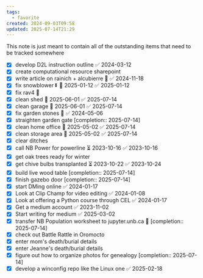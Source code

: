 ```yaml
---
tags:
  - favorite
created: 2024-09-03T09:58
updated: 2025-07-14T21:29
---
```



This note is just meant to contain all of the outstanding items that need to be tracked somewhere

- [x] develop D2L instruction outline ✅ 2024-03-12
- [x] create computational resource sharepoint
- [x] write article on rainich + alcubierre 🔼 ✅ 2024-11-18
- [x] fix snowblower ⏬ 📅 2025-01-12 ✅ 2025-01-12
- [x] fix rav4 🔺
- [x] clean shed 📅 2025-06-01 ✅ 2025-07-14
- [x] clean garage 📅 2025-06-01 ✅ 2025-07-14
- [x] fix garden stones 🔺 ✅ 2024-05-06
- [x] straighten garden gate [completion:: 2025-07-14]
- [x] clean home office 📅 2025-05-02 ✅ 2025-07-14
- [x] clean storage area 📅 2025-05-02 ✅ 2025-07-14
- [x] clear ditches
- [x] call NB Power for powerline ⏳ 2023-10-16 ✅ 2023-10-16
- [x] get oak trees ready for winter
- [x] get chive bulbs transplanted ⏳ 2023-10-22 ✅ 2023-10-24
- [x] build live wood table [completion:: 2025-07-14]
- [x] finish gazebo door [completion:: 2025-07-14]
- [x] start DMing online ✅ 2024-01-17
- [x] Look at Clip Champ for video editing ✅ 2024-01-08
- [x] Look at offering a Python course through CEL ✅ 2024-01-17
- [x] Get a medium account ✅ 2023-11-02
- [x] Start writing for medium ✅ 2025-03-02
- [x] transfer NB Population worksheet to jupyter.unb.ca 🔼 [completion:: 2025-07-14]
- [x] check out Battle Rattle in Oromocto
- [x] enter mom's death/burial details
- [x] enter Jeanne's death/burial details
- [x] figure out how to organize photos for genealogy [completion:: 2025-07-14]
- [x] develop a winconfig repo like the Linux one ✅ 2025-02-18